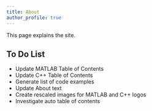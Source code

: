 ```yaml
---
title: About
author_profile: true
---
```


This page explains the site.

## To Do List

* Update MATLAB Table of Contents
* Update C++ Table of Contents
* Generate list of code examples
* Update About text
* Create rescaled images for MATLAB and C++ logos
* Investigate auto table of contents
